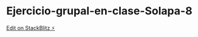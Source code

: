# Ejercicio-grupal-en-clase-Solapa-8

[Edit on StackBlitz ⚡️](https://stackblitz.com/edit/web-platform-xzn7yj)